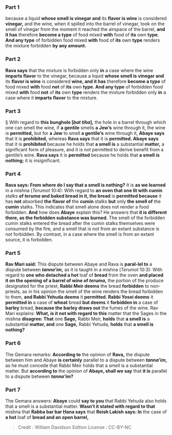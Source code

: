 
### Part 1
because a liquid <b>whose smell is vinegar and</b> its <b>flavor is wine</b> is considered <b>vinegar,</b> and the wine, when it spilled into the barrel of vinegar, took on the smell of vinegar from the moment it reached the airspace of the barrel, <b>and it has</b> therefore <b>become a type</b> of food mixed <b>with</b> food of <b>its</b> own <b>type. And any type</b> of forbidden food mixed <b>with</b> food of <b>its</b> own <b>type</b> renders the mixture forbidden <b>by any amount.</b>

### Part 2
<b>Rava says</b> that the mixture is forbidden only <b>in</b> a case where the wine <b>imparts flavor</b> to the vinegar, because a liquid <b>whose smell is vinegar and</b> its <b>flavor is wine</b> is considered <b>wine, and it has</b> therefore <b>become a type</b> of food mixed <b>with</b> food <b>not</b> of <b>its</b> own <b>type. And any type</b> of forbidden food mixed <b>with</b> food <b>not</b> of <b>its</b> own <b>type</b> renders the mixture forbidden only <b>in</b> a case where it <b>imparts flavor</b> to the mixture.

### Part 3
§ With regard to <b>this bunghole [<i>bat tiha</i>],</b> the hole in a barrel through which one can smell the wine, if <b>a gentile</b> smells <b>a Jew’s</b> wine through it, the wine is <b>permitted,</b> but for <b>a Jew</b> to smell <b>a gentile’s</b> wine through it, <b>Abaye says</b> that it is <b>prohibited,</b> whereas <b>Rava says</b> that it is <b>permitted. Abaye says</b> that it is <b>prohibited</b> because he holds that <b>a smell is</b> a substantial <b>matter,</b> a significant form of pleasure, and it is not permitted to derive benefit from a gentile’s wine. <b>Rava says</b> it is <b>permitted</b> because he holds that <b>a smell is nothing;</b> it is insignificant.

### Part 4
<b>Rava says: From where do I say that a smell is nothing?</b> It is <b>as we learned</b> in a mishna (<i>Terumot</i> 10:4): With regard to <b>an oven that one lit with cumin</b> stalks <b>of <i>teruma</i> and baked bread in it, the bread</b> is <b>permitted because</b> it has <b>not</b> absorbed <b>the flavor of</b> the <b>cumin</b> stalks <b>but</b> only <b>the smell of</b> the <b>cumin</b> stalks. This indicates that smell alone does not render a food forbidden. <b>And</b> how does <b>Abaye</b> explain this? He answers that <b>it is different there, as the forbidden substance was burned.</b> The smell of the forbidden cumin stalks entered the bread after the cumin stalks themselves were consumed by the fire, and a smell that is not from an extant substance is not forbidden. By contrast, in a case where the smell is from an extant source, it is forbidden.

### Part 5
<b>Rav Mari said:</b> This dispute between Abaye and Rava is <b>paral-lel to</b> a dispute between <b><i>tanna’im</i>,</b> as it is taught in a mishna (<i>Terumot</i> 10:3): With regard to <b>one who detached a hot</b> loaf of <b>bread</b> from the oven <b>and placed it on the opening of a barrel of wine of <i>teruma</i>,</b> the portion of the produce designated for the priest, <b>Rabbi Meir deems</b> the bread <b>forbidden</b> to non-priests, as in his opinion the smell of the wine renders the bread forbidden to them, <b>and Rabbi Yehuda deems</b> it <b>permitted. Rabbi Yosei deems</b> it <b>permitted in</b> a case of <b>wheat</b> bread <b>but deems</b> it <b>forbidden in</b> a case of <b>barley</b> bread, <b>because the barley draws out</b> the fumes of the wine. Rav Mari explains: <b>What, is it not with regard to this</b> matter that the Sages in the mishna <b>disagree: That</b> one <b>Sage,</b> Rabbi Meir, <b>holds</b> that <b>a smell is</b> a substantial <b>matter, and</b> one <b>Sage,</b> Rabbi Yehuda, <b>holds</b> that <b>a smell is nothing?</b>

### Part 6
The Gemara remarks: <b>According to</b> the opinion of <b>Rava,</b> the dispute between him and Abaye <b>is certainly</b> parallel to a dispute between <b><i>tanna’im</i>,</b> as he must concede that Rabbi Meir holds that a smell is a substantial matter. But <b>according to</b> the opinion of <b>Abaye, shall we say</b> that <b>it is</b> parallel to a dispute between <b><i>tanna’im</i>?</b>

### Part 7
The Gemara answers: <b>Abaye</b> could <b>say to you</b> that Rabbi Yehuda also holds that a smell is a substantial matter. <b>Wasn’t it stated with regard to that</b> mishna that <b>Rabba bar bar Ḥana says</b> that <b>Reish Lakish says: In</b> the case of <b>a hot</b> loaf of <b>bread and an open barrel,</b>

>Credit : William Davidson Edition
>License : CC-BY-NC